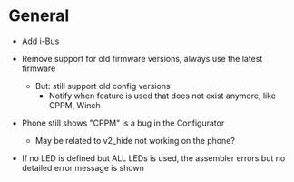 
# General

* Add i-Bus

* Remove support for old firmware versions, always use the latest firmware
    * But: still support old config versions
        * Notify when feature is used that does not exist anymore, like CPPM, Winch

* Phone still shows "CPPM" is a bug in the Configurator
    * May be related to v2_hide not working on the phone?

* If no LED is defined but ALL LEDs is used, the assembler errors but no detailed error message is shown

